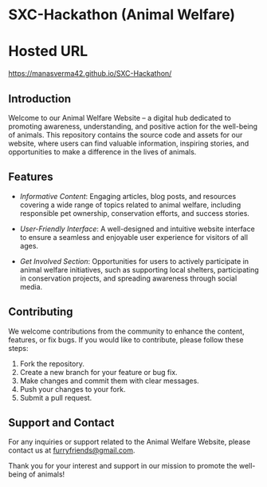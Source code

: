 # SXC-Hackathon (Animal Welfare)

# Hosted URL
https://manasverma42.github.io/SXC-Hackathon/

## Introduction

Welcome to our Animal Welfare Website – a digital hub dedicated to promoting awareness, understanding, and positive action for the well-being of animals. This repository contains the source code and assets for our website, where users can find valuable information, inspiring stories, and opportunities to make a difference in the lives of animals.

## Features

- *Informative Content*: Engaging articles, blog posts, and resources covering a wide range of topics related to animal welfare, including responsible pet ownership, conservation efforts, and success stories.
  
- *User-Friendly Interface*: A well-designed and intuitive website interface to ensure a seamless and enjoyable user experience for visitors of all ages.

- *Get Involved Section*: Opportunities for users to actively participate in animal welfare initiatives, such as supporting local shelters, participating in conservation projects, and spreading awareness through social media.

## Contributing

We welcome contributions from the community to enhance the content, features, or fix bugs. If you would like to contribute, please follow these steps:

1. Fork the repository.
2. Create a new branch for your feature or bug fix.
3. Make changes and commit them with clear messages.
4. Push your changes to your fork.
5. Submit a pull request.


## Support and Contact

For any inquiries or support related to the Animal Welfare Website, please contact us at [furryfriends@gmail.com](mailto:furryfriends@gmail.com).

Thank you for your interest and support in our mission to promote the well-being of animals!
